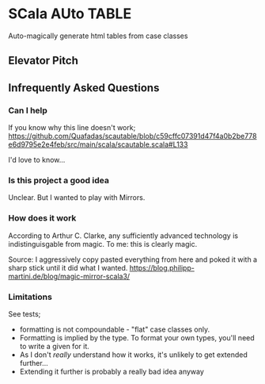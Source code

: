 
# SCala AUto TABLE
Auto-magically generate html tables from case classes

## Elevator Pitch 



## Infrequently Asked Questions

### Can I help
If you know why this line doesn't work; 
https://github.com/Quafadas/scautable/blob/c59cffc07391d47f4a0b2be778e6d9795e2e4feb/src/main/scala/scautable.scala#L133

I'd love to know... 

### Is this project a good idea
Unclear. But I wanted to play with Mirrors.

### How does it work
According to Arthur C. Clarke, any sufficiently advanced technology is indistinguisgable from magic. To me: this is clearly magic. 

Source: I aggressively copy pasted everything from here and poked it with a sharp stick until it did what I wanted.
https://blog.philipp-martini.de/blog/magic-mirror-scala3/

### Limitations
See tests; 
- formatting is not compoundable - "flat" case classes only.
- Formatting is implied by the type. To format your own types, you'll need to write a given for it.
- As I don't _really_ understand how it works, it's unlikely to get extended further... 
- Extending it further is probably a really bad idea anyway